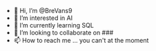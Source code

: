 - 👋 Hi, I’m @BreVans9
- 👀 I’m interested in AI
- 🌱 I’m currently learning SQL
- 💞️ I’m looking to collaborate on ###
- 📫 How to reach me ... you can't at the moment

<!---
BreVans9/BreVans9 is a ✨ special ✨ repository because its `README.md` (this file) appears on your GitHub profile.
You can click the Preview link to take a look at your changes.
--->

